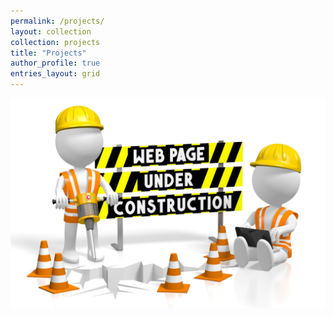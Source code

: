 ```yaml
---
permalink: /projects/
layout: collection
collection: projects
title: "Projects"
author_profile: true
entries_layout: grid
---
```


<!--
title: Portfolio
layout: collection
permalink: /portfolio/
collection: portfolio
entries_layout: grid
classes: wide


{% include base_path %}

{% for post in site.portfolio %}
  {% include archive-single.html %}
{% endfor %}

-->

![](/assets/images/webPageConstruction.jpg)
